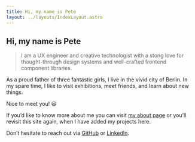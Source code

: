 ```yaml
---
title: Hi, my name is Pete
layout: ../layouts/IndexLayout.astro
---
```


## Hi, my name is Pete

> I am a UX engineer and creative technologist with a stong love for thought-through design systems and well-crafted frontend component libraries.

As a proud father of three fantastic girls, I live in the vivid city of Berlin. In my spare time, I like to visit exhibitions, meet friends, and learn about new things.

Nice to meet you! 😃

If you’d like to know more about me you can visit [my about page](/about) or you’ll revisit this site again, when I have added my projects here.

Don’t hesitate to reach out via [GitHub](https://github.com/PDXIII) or [LinkedIn](https://www.linkedin.com/in/pdxiii/).

